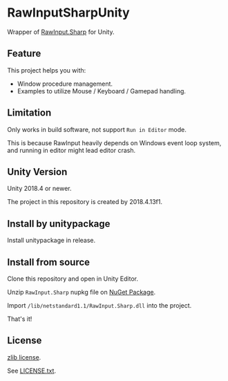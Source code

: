 # RawInputSharpUnity

Wrapper of [RawInput.Sharp](https://github.com/mfakane/rawinput-sharp) for Unity.

## Feature

This project helps you with:

- Window procedure management.
- Examples to utilize Mouse / Keyboard / Gamepad handling.

## Limitation

Only works in build software, not support `Run in Editor` mode.

This is because RawInput heavily depends on Windows event loop system, and running in editor might lead editor crash.

## Unity Version

Unity 2018.4 or newer. 

The project in this repository is created by 2018.4.13f1.

## Install by unitypackage

Install unitypackage in release.

## Install from source

Clone this repository and open in Unity Editor.

Unzip `RawInput.Sharp` nupkg file on [NuGet Package](https://www.nuget.org/packages/RawInput.Sharp/).

Import `/lib/netstandard1.1/RawInput.Sharp.dll` into the project.

That's it!

## License

[zlib license](https://opensource.org/licenses/Zlib).

See [LICENSE.txt](./LICENSE.txt).
